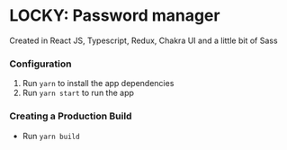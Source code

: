 # LOCKY: Password manager
Created in React JS, Typescript, Redux, Chakra UI and a little bit of Sass

### Configuration
1. Run ```yarn``` to install the app dependencies
2. Run ```yarn start``` to run the app

### Creating a Production Build
- Run ```yarn build```

